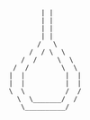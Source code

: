                                                        | |
                                                       | |
                                                       | |
                                                       | |
                                                      /   \ 
                                                    /  / \  \
                                                  /  /     \  \
                                                /  /        \  \
                                               |  |          |  |
                                               |  |          |  |
                                               \  \          /  /
                                                 \  \_______/  /
                                                  \__________/
